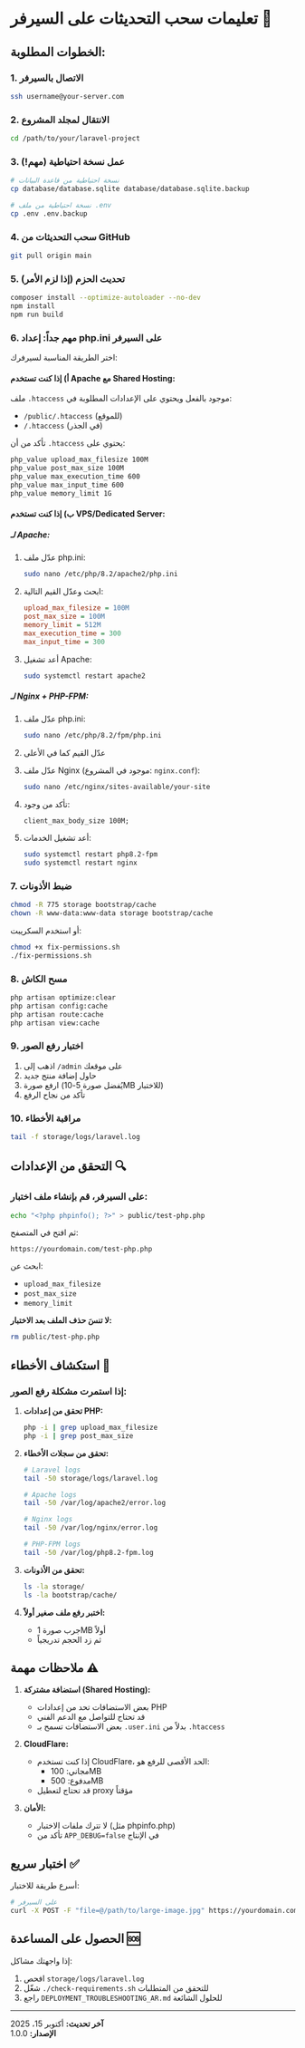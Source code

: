 # تعليمات سحب التحديثات على السيرفر 🚀

## الخطوات المطلوبة:

### 1. الاتصال بالسيرفر
```bash
ssh username@your-server.com
```

### 2. الانتقال لمجلد المشروع
```bash
cd /path/to/your/laravel-project
```

### 3. عمل نسخة احتياطية (مهم!)
```bash
# نسخة احتياطية من قاعدة البيانات
cp database/database.sqlite database/database.sqlite.backup

# نسخة احتياطية من ملف .env
cp .env .env.backup
```

### 4. سحب التحديثات من GitHub
```bash
git pull origin main
```

### 5. تحديث الحزم (إذا لزم الأمر)
```bash
composer install --optimize-autoloader --no-dev
npm install
npm run build
```

### 6. **مهم جداً:** إعداد php.ini على السيرفر

اختر الطريقة المناسبة لسيرفرك:

#### أ) إذا كنت تستخدم Apache مع Shared Hosting:
ملف `.htaccess` موجود بالفعل ويحتوي على الإعدادات المطلوبة في:
- `/public/.htaccess` (للموقع)
- `/.htaccess` (في الجذر)

تأكد من أن `.htaccess` يحتوي على:
```apache
php_value upload_max_filesize 100M
php_value post_max_size 100M
php_value max_execution_time 600
php_value max_input_time 600
php_value memory_limit 1G
```

#### ب) إذا كنت تستخدم VPS/Dedicated Server:

##### لـ Apache:
1. عدّل ملف php.ini:
   ```bash
   sudo nano /etc/php/8.2/apache2/php.ini
   ```

2. ابحث وعدّل القيم التالية:
   ```ini
   upload_max_filesize = 100M
   post_max_size = 100M
   memory_limit = 512M
   max_execution_time = 300
   max_input_time = 300
   ```

3. أعد تشغيل Apache:
   ```bash
   sudo systemctl restart apache2
   ```

##### لـ Nginx + PHP-FPM:
1. عدّل ملف php.ini:
   ```bash
   sudo nano /etc/php/8.2/fpm/php.ini
   ```

2. عدّل القيم كما في الأعلى

3. عدّل ملف Nginx (موجود في المشروع: `nginx.conf`):
   ```bash
   sudo nano /etc/nginx/sites-available/your-site
   ```

4. تأكد من وجود:
   ```nginx
   client_max_body_size 100M;
   ```

5. أعد تشغيل الخدمات:
   ```bash
   sudo systemctl restart php8.2-fpm
   sudo systemctl restart nginx
   ```

### 7. ضبط الأذونات
```bash
chmod -R 775 storage bootstrap/cache
chown -R www-data:www-data storage bootstrap/cache
```

أو استخدم السكريبت:
```bash
chmod +x fix-permissions.sh
./fix-permissions.sh
```

### 8. مسح الكاش
```bash
php artisan optimize:clear
php artisan config:cache
php artisan route:cache
php artisan view:cache
```

### 9. اختبار رفع الصور
1. اذهب إلى `/admin` على موقعك
2. حاول إضافة منتج جديد
3. ارفع صورة (يُفضل صورة 5-10MB للاختبار)
4. تأكد من نجاح الرفع

### 10. مراقبة الأخطاء
```bash
tail -f storage/logs/laravel.log
```

## التحقق من الإعدادات 🔍

### على السيرفر، قم بإنشاء ملف اختبار:
```bash
echo "<?php phpinfo(); ?>" > public/test-php.php
```

ثم افتح في المتصفح:
```
https://yourdomain.com/test-php.php
```

ابحث عن:
- `upload_max_filesize`
- `post_max_size`
- `memory_limit`

**لا تنسَ حذف الملف بعد الاختبار:**
```bash
rm public/test-php.php
```

## استكشاف الأخطاء 🔧

### إذا استمرت مشكلة رفع الصور:

1. **تحقق من إعدادات PHP:**
   ```bash
   php -i | grep upload_max_filesize
   php -i | grep post_max_size
   ```

2. **تحقق من سجلات الأخطاء:**
   ```bash
   # Laravel logs
   tail -50 storage/logs/laravel.log
   
   # Apache logs
   tail -50 /var/log/apache2/error.log
   
   # Nginx logs
   tail -50 /var/log/nginx/error.log
   
   # PHP-FPM logs
   tail -50 /var/log/php8.2-fpm.log
   ```

3. **تحقق من الأذونات:**
   ```bash
   ls -la storage/
   ls -la bootstrap/cache/
   ```

4. **اختبر رفع ملف صغير أولاً:**
   - جرب صورة 1MB أولاً
   - ثم زد الحجم تدريجياً

## ملاحظات مهمة ⚠️

1. **استضافة مشتركة (Shared Hosting):**
   - بعض الاستضافات تحد من إعدادات PHP
   - قد تحتاج للتواصل مع الدعم الفني
   - بعض الاستضافات تسمح بـ `.user.ini` بدلاً من `.htaccess`

2. **CloudFlare:**
   - إذا كنت تستخدم CloudFlare، الحد الأقصى للرفع هو:
     - مجاني: 100MB
     - مدفوع: 500MB
   - قد تحتاج لتعطيل proxy مؤقتاً

3. **الأمان:**
   - لا تترك ملفات الاختبار (مثل phpinfo.php)
   - تأكد من `APP_DEBUG=false` في الإنتاج

## اختبار سريع ✅

أسرع طريقة للاختبار:
```bash
# على السيرفر
curl -X POST -F "file=@/path/to/large-image.jpg" https://yourdomain.com/admin/products/create
```

## الحصول على المساعدة 🆘

إذا واجهتك مشاكل:
1. افحص `storage/logs/laravel.log`
2. شغّل `./check-requirements.sh` للتحقق من المتطلبات
3. راجع `DEPLOYMENT_TROUBLESHOOTING_AR.md` للحلول الشائعة

---

**آخر تحديث:** أكتوبر 15، 2025  
**الإصدار:** 1.0.0
